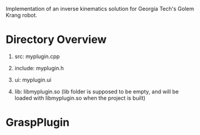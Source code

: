 Implementation of an inverse kinematics solution for Georgia Tech's Golem Krang robot.

Directory Overview
==================

 1. src: myplugin.cpp
 
 2. include: myplugin.h
 
 3. ui: myplugin.ui
 
 4. lib: libmyplugin.so (lib folder is supposed to be empty, and will be loaded with libmyplugin.so when the project is built)


# GraspPlugin
